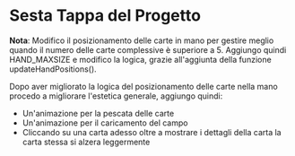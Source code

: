# Sesta Tappa del Progetto

**Nota**: Modifico il posizionamento delle carte in mano per gestire meglio quando il numero delle carte complessive è superiore a 5. Aggiungo quindi HAND_MAXSIZE e modifico la logica, grazie all'aggiunta della funzione updateHandPositions().

Dopo aver migliorato la logica del posizionamento delle carte nella mano procedo a migliorare l'estetica generale, aggiungo quindi:
- Un'animazione per la pescata delle carte
- Un'animazione per il caricamento del campo
- Cliccando su una carta adesso oltre a mostrare i dettagli della carta la carta stessa si alzera leggermente